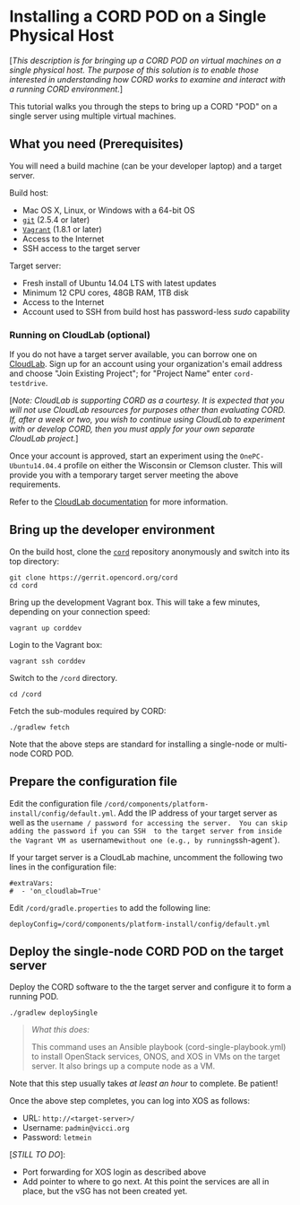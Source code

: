 # Installing a CORD POD on a Single Physical Host
[*This description is for bringing up a CORD POD on virtual machines on a single physical host. The purpose
of this solution is to enable those interested in understanding how CORD works to examine and interact with a running CORD environment.*]

This tutorial walks you through the steps to bring up a CORD "POD" on a single server using multiple virtual machines.

## What you need (Prerequisites)
You will need a build machine (can be your developer laptop) and a target server.

Build host:
* Mac OS X, Linux, or Windows with a 64-bit OS
* [`git`](https://git-scm.com/) (2.5.4 or later)
* [`Vagrant`](https://www.vagrantup.com/) (1.8.1 or later)
* Access to the Internet
* SSH access to the target server

Target server:
* Fresh install of Ubuntu 14.04 LTS with latest updates
* Minimum 12 CPU cores, 48GB RAM, 1TB disk
* Access to the Internet
* Account used to SSH from build host has password-less *sudo* capability

### Running on CloudLab (optional)
If you do not have a target server available, you can borrow one on
[CloudLab](https://www.cloudlab.us).  Sign up for an account using your organization's
email address and choose "Join Existing Project"; for "Project Name" enter `cord-testdrive`.

[*Note: CloudLab is supporting CORD as a courtesy.  It is expected that you will
not use CloudLab resources for purposes other than evaluating CORD.  If, after a
week or two, you wish to continue using CloudLab to experiment with or develop CORD,
then you must apply for your own separate CloudLab project.*]

Once your account is approved, start an experiment using the `OnePC-Ubuntu14.04.4` profile
on either the Wisconsin or Clemson cluster.  This will provide you with a temporary target server
meeting the above requirements.

Refer to the [CloudLab documentation](https://docs.cloudlab.us) for more information.

## Bring up the developer environment
On the build host, clone the
[`cord`](https://gerrit.opencord.org/cord) repository
anonymously and switch into its top directory:

```
git clone https://gerrit.opencord.org/cord
cd cord
```

Bring up the development Vagrant box.  This will take a few minutes, depending on your
connection speed:

```
vagrant up corddev
```

Login to the Vagrant box:

```
vagrant ssh corddev
```

Switch to the `/cord` directory.

```
cd /cord
```

Fetch the sub-modules required by CORD:

```
./gradlew fetch
```

Note that the above steps are standard for installing a single-node or multi-node CORD POD.

## Prepare the configuration file

Edit the configuration file `/cord/components/platform-install/config/default.yml`.  Add the IP address of your target
server as well as the `username / password for accessing the server.  You can skip adding the password if you can SSH 
to the target server from inside the Vagrant VM as `username` without one (e.g., by running `ssh-agent`).

If your target server is a CloudLab machine, uncomment the following two lines in the
configuration file:

```
#extraVars:
#  - 'on_cloudlab=True'
```

Edit `/cord/gradle.properties` to add the following line:

```
deployConfig=/cord/components/platform-install/config/default.yml
```

## Deploy the single-node CORD POD on the target server

Deploy the CORD software to the the target server and configure it to form a running POD.

```
./gradlew deploySingle
```
> *What this does:*
>
> This command uses an Ansible playbook (cord-single-playbook.yml) to install
> OpenStack services, ONOS, and XOS in VMs on the target server.  It also brings up
> a compute node as a VM.

Note that this step usually takes *at least an hour* to complete.  Be patient!

Once the above step completes, you can log into XOS as follows:

* URL: `http://<target-server>/`
* Username: `padmin@vicci.org`
* Password: `letmein`

[*STILL TO DO*]:
* Port forwarding for XOS login as described above
* Add pointer to where to go next.  At this point the services are all in place, but the vSG has not been created yet.
